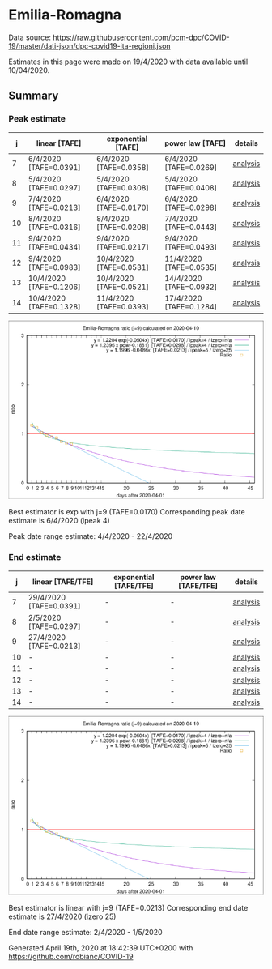 # Emilia-Romagna


Data source: https://raw.githubusercontent.com/pcm-dpc/COVID-19/master/dati-json/dpc-covid19-ita-regioni.json

Estimates in this page were made on 19/4/2020 with data available until 10/04/2020.


## Summary 

### Peak estimate 
|j|linear [TAFE]|exponential [TAFE]|power law [TAFE]|details|
|---|----|-----------|---------|-------|
|7|6/4/2020 [TAFE=0.0391]|6/4/2020 [TAFE=0.0358]|6/4/2020 [TAFE=0.0269]|[analysis](COVID-19_emilia-romagna_j7_2020-04-10.md)|
|8|5/4/2020 [TAFE=0.0297]|5/4/2020 [TAFE=0.0308]|5/4/2020 [TAFE=0.0408]|[analysis](COVID-19_emilia-romagna_j8_2020-04-10.md)|
|9|7/4/2020 [TAFE=0.0213]|6/4/2020 [TAFE=0.0170]|6/4/2020 [TAFE=0.0298]|[analysis](COVID-19_emilia-romagna_j9_2020-04-10.md)|
|10|8/4/2020 [TAFE=0.0316]|8/4/2020 [TAFE=0.0208]|7/4/2020 [TAFE=0.0443]|[analysis](COVID-19_emilia-romagna_j10_2020-04-10.md)|
|11|9/4/2020 [TAFE=0.0434]|9/4/2020 [TAFE=0.0217]|9/4/2020 [TAFE=0.0493]|[analysis](COVID-19_emilia-romagna_j11_2020-04-10.md)|
|12|9/4/2020 [TAFE=0.0983]|10/4/2020 [TAFE=0.0531]|11/4/2020 [TAFE=0.0535]|[analysis](COVID-19_emilia-romagna_j12_2020-04-10.md)|
|13|10/4/2020 [TAFE=0.1206]|10/4/2020 [TAFE=0.0521]|14/4/2020 [TAFE=0.0932]|[analysis](COVID-19_emilia-romagna_j13_2020-04-10.md)|
|14|10/4/2020 [TAFE=0.1328]|11/4/2020 [TAFE=0.0393]|17/4/2020 [TAFE=0.1284]|[analysis](COVID-19_emilia-romagna_j14_2020-04-10.md)|

![best peak estimate](COVID-19_emilia-romagna_j9_2020-04-10.png)

Best estimator is exp with j=9 (TAFE=0.0170)
Corresponding peak date estimate is 6/4/2020 (ipeak 4)


Peak date range estimate: 4/4/2020 - 22/4/2020

### End estimate 
|j|linear [TAFE/TFE]|exponential [TAFE/TFE]|power law [TAFE/TFE]|details|
|---|----|-----------|---------|-------|
|7|29/4/2020 [TAFE=0.0391]|-|-|[analysis](COVID-19_emilia-romagna_j7_2020-04-10.md)|
|8|2/5/2020 [TAFE=0.0297]|-|-|[analysis](COVID-19_emilia-romagna_j8_2020-04-10.md)|
|9|27/4/2020 [TAFE=0.0213]|-|-|[analysis](COVID-19_emilia-romagna_j9_2020-04-10.md)|
|10|-|-|-|[analysis](COVID-19_emilia-romagna_j10_2020-04-10.md)|
|11|-|-|-|[analysis](COVID-19_emilia-romagna_j11_2020-04-10.md)|
|12|-|-|-|[analysis](COVID-19_emilia-romagna_j12_2020-04-10.md)|
|13|-|-|-|[analysis](COVID-19_emilia-romagna_j13_2020-04-10.md)|
|14|-|-|-|[analysis](COVID-19_emilia-romagna_j14_2020-04-10.md)|

![best zero estimate](COVID-19_emilia-romagna_j9_2020-04-10.png)

Best estimator is linear with j=9 (TAFE=0.0213)
Corresponding end date estimate is 27/4/2020 (izero 25)


End date range estimate: 2/4/2020 - 1/5/2020

Generated April 19th, 2020 at 18:42:39 UTC+0200 with https://github.com/robianc/COVID-19
